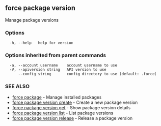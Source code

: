 ## force package version

Manage package versions

### Options

```
  -h, --help   help for version
```

### Options inherited from parent commands

```
  -a, --account username    account username to use
  -V, --apiversion string   API version to use
      --config string       config directory to use (default: .force)
```

### SEE ALSO

* [force package](force_package.md)	 - Manage installed packages
* [force package version create](force_package_version_create.md)	 - Create a new package version
* [force package version get](force_package_version_get.md)	 - Show package version details
* [force package version list](force_package_version_list.md)	 - List package versions
* [force package version release](force_package_version_release.md)	 - Release a package version
